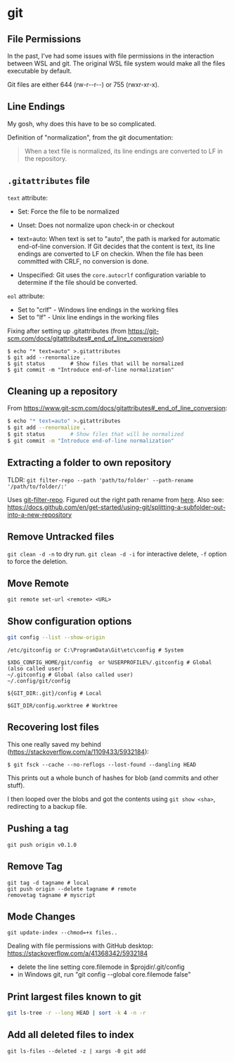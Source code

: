 # git

## File Permissions

In the past, I've had some issues with file permissions in the interaction between WSL and git.
The original WSL file system would make all the files executable by default.

Git files are either 644 (rw-r--r--) or 755 (rwxr-xr-x).

## Line Endings

My gosh, why does this have to be so complicated.

Definition of "normalization", from the git documentation:

> When a text file is normalized, its line endings are converted to LF in the repository.

## `.gitattributes` file

`text` attribute:
- Set: Force the file to be normalized

- Unset: Does not normalize upon check-in or checkout

- text=auto: When text is set to "auto", the path is marked for automatic end-of-line conversion.
             If Git decides that the content is text, its line endings are converted to LF on checkin.
             When the file has been committed with CRLF, no conversion is done.
- Unspecified: Git uses the `core.autocrlf` configuration variable to determine if the file should be converted.

`eol` attribute:

- Set to "crlf" - Windows line endings in the working files
- Set to "lf" - Unix line endings in the working files

Fixing after setting up .gitattributes (from <https://git-scm.com/docs/gitattributes#_end_of_line_conversion>)

```
$ echo "* text=auto" >.gitattributes
$ git add --renormalize .
$ git status        # Show files that will be normalized
$ git commit -m "Introduce end-of-line normalization"
```

## Cleaning up a repository

From <https://www.git-scm.com/docs/gitattributes#_end_of_line_conversion>:

```sh
$ echo "* text=auto" >.gitattributes
$ git add --renormalize .
$ git status        # Show files that will be normalized
$ git commit -m "Introduce end-of-line normalization"
```

## Extracting a folder to own repository

TLDR: `git filter-repo --path 'path/to/folder' --path-rename '/path/to/folder/:'`

Uses [git-filter-repo](https://github.com/newren/git-filter-repo).
Figured out the right path rename from [here](https://making.close.com/posts/splitting-sub-folders-out-into-new-git-repository).
Also see: <https://docs.github.com/en/get-started/using-git/splitting-a-subfolder-out-into-a-new-repository>


## Remove Untracked files

`git clean -d -n` to dry run. `git clean -d -i` for interactive delete,
`-f` option to force the deletion.

## Move Remote

`git remote set-url <remote> <URL>`

## Show configuration options

```sh
git config --list --show-origin
```


```
/etc/gitconfig or C:\ProgramData\Git\etc\config # System

$XDG_CONFIG_HOME/git/config  or %USERPROFILE%/.gitconfig # Global (also called user)
~/.gitconfig # Global (also called user)
~/.config/git/config

${GIT_DIR:.git}/config # Local

$GIT_DIR/config.worktree # Worktree
```


## Recovering lost files

This one really saved my behind (<https://stackoverflow.com/a/1109433/5932184>):

```console
$ git fsck --cache --no-reflogs --lost-found --dangling HEAD
```

This prints out a whole bunch of hashes for blob (and commits and other stuff).

I then looped over the blobs and got the contents using `git show <sha>`, redirecting to a backup file.

## Pushing a tag

```
git push origin v0.1.0
```

## Remove Tag

```
git tag -d tagname # local
git push origin --delete tagname # remote
removetag tagname # myscript
```

## Mode Changes

```
git update-index --chmod=+x files..
```

Dealing with file permissions with GitHub desktop: <https://stackoverflow.com/a/41368342/5932184>

- delete the line setting core.filemode in $projdir/.git/config
- in Windows git, run "git config --global core.filemode false"

## Print largest files known to git

```sh
git ls-tree -r --long HEAD | sort -k 4 -n -r
```

## Add all deleted files to index

```
git ls-files --deleted -z | xargs -0 git add
```
